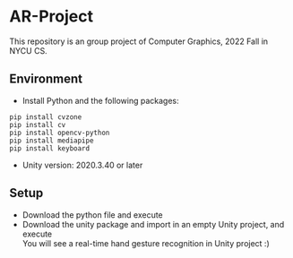 # AR-Project
This repository is an group project of Computer Graphics, 2022 Fall in NYCU CS.

## Environment
- Install Python and the following packages:

```
pip install cvzone
pip install cv
pip install opencv-python
pip install mediapipe
pip install keyboard
```

- Unity version: 2020.3.40 or later

## Setup
- Download the python file and execute
- Download the unity package and import in an empty Unity project, and execute <br>
You will see a real-time hand gesture recognition in Unity project :)